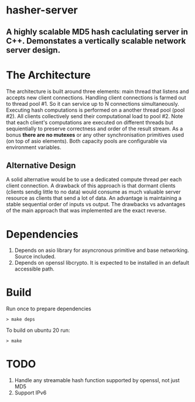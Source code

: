# hasher-server

## A  highly scalable MD5 hash caclulating server in C++. Demonstates a vertically scalable network server design.

# The Architecture

The architecture is built around three elements: main thread that listens and accepts new client connections. 
Handling client connections is farmed out to thread pool #1. So it can service up to N connections simultaneously.
Executing hash computations is performed on a another thread pool (pool #2). All clients collectively send their 
computational load to pool #2. Note that each client's computations are executed on different threads but 
sequientially to preserve correctness and order of the result stream. As a bonus **there are no mutexes**
 or any other synchronisation primitives used (on top of asio elements). Both capacity pools are configurable
 via environment variables.

 ## Alternative Design

 A solid alternative would be to use a dedicated compute thread per each client connection. A drawback of this 
 approach is that dormant clients (clients sendig little to no data) would consume as much valuable server resource
 as clients that send a lot of data. An advantage is maintaining a stable sequential order of inputs vs output. The
 drawbacks vs advantages of the main approach that was implemented are the exact reverse.

# Dependencies

1. Depends on asio library for asyncronous primitive and base networking. Source included.
2. Depends on openssl libcrypto. It is expected to be installed in an default accessible path.

# Build

Run once to prepare dependencies

`> make deps`

To build on ubuntu 20 run:

`> make`

# TODO
1. Handle any streamable hash function supported by openssl, not just MD5
2. Support IPv6
